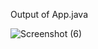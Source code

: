 Output of App.java

![Screenshot (6)](https://github.com/user-attachments/assets/b2a7c7cf-1754-447a-a61d-d63e7e196fbc)
